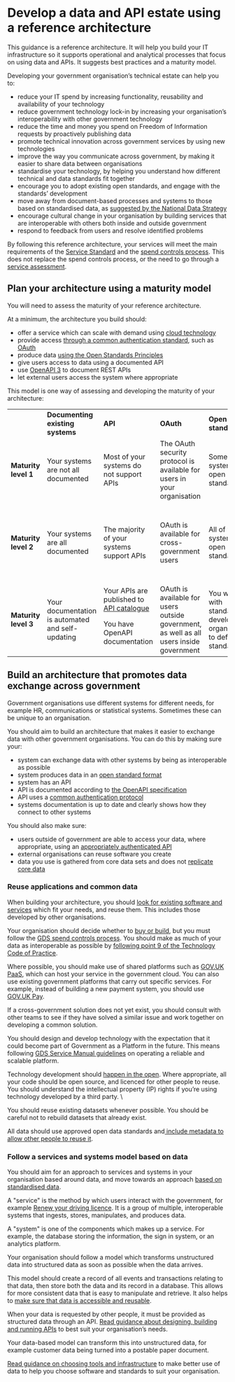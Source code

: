 # Develop a data and API estate using a reference architecture

This guidance is a reference architecture. It will help you build your IT infrastructure so it supports operational and analytical processes that focus on using data and APIs. It suggests best practices and a maturity model.

Developing your government organisation’s technical estate can help you to:

*   reduce your IT spend by increasing functionality, reusability and availability of your technology
*   reduce government technology lock-in by increasing your organisation’s interoperability with other government technology
*   reduce the time and money you spend on Freedom of Information requests by proactively publishing data
*   promote technical innovation across government services by using new technologies
*   improve the way you communicate across government, by making it easier to share data between organisations
*   standardise your technology, by helping you understand how different technical and data standards fit together
*   encourage you to adopt existing open standards, and engage with the standards’ development
*   move away from document-based processes and systems to those based on standardised data, as [suggested by the National Data Strategy](https://www.gov.uk/government/publications/uk-national-data-strategy/national-data-strategy#open-data)
*   encourage cultural change in your organisation by building services that are interoperable with others both inside and outside government
*   respond to feedback from users and resolve identified problems

By following this reference architecture, your services will meet the main requirements of the [Service Standard](https://www.gov.uk/service-manual/service-standard) and the [spend controls process](https://www.gov.uk/guidance/digital-and-technology-spend-controls-version-5). This does not replace the spend controls process, or the need to go through a [service assessment](https://www.gov.uk/service-manual/service-assessments).


## Plan your architecture using a maturity model

You will need to assess the maturity of your reference architecture.

At a minimum, the architecture you build should:

*   offer a service which can scale with demand using [cloud technology](https://www.gov.uk/guidance/government-cloud-first-policy)
*   provide access [through a common authentication standard](https://docs.publishing.service.gov.uk/manual/add-authentication-to-an-application.html), such as [OAuth](https://oauth.net/2/)
*   produce data [using the Open Standards Principles](https://www.gov.uk/government/publications/open-standards-principles)
*   give users access to data using a documented API
*   use [OpenAPI 3](https://www.gov.uk/government/publications/recommended-open-standards-for-government/describing-restful-apis-with-openapi-3) to document REST APIs
*   let external users access the system where appropriate

This model is one way of assessing and developing the maturity of your architecture:

<table>
  <tr>
   <td>
   </td>
   <td><strong>Documenting existing systems</strong>
   </td>
   <td><strong>API</strong>
   </td>
   <td><strong>OAuth</strong>
   </td>
   <td><strong>Open standards</strong>
   </td>
   <td><strong>Data</strong>
   </td>
  </tr>
  <tr>
   <td><strong>Maturity level 1</strong>
   </td>
   <td>Your systems are not all documented
   </td>
   <td>Most of your systems do not support APIs
   </td>
   <td>The OAuth security protocol is available for users in your organisation
   </td>
   <td>Some of your systems use open standards
   </td>
   <td>Your organisation data is mostly entered manually
   </td>
  </tr>
  <tr>
   <td><strong>Maturity level 2</strong>
   </td>
   <td>Your systems are all documented
   </td>
   <td>The majority of your systems support APIs
   </td>
   <td>OAuth is available for cross- government users
   </td>
   <td>All of your systems use open standards
   </td>
   <td>Data is only entered manually to collect information that cannot be collected any other way
   </td>
  </tr>
  <tr>
   <td><strong>Maturity level 3</strong>
   </td>
   <td>Your documentation is automated and self-updating
   </td>
   <td>Your APIs are published to <a href="https://www.api.gov.uk/">API catalogue</a>
<p>
You have OpenAPI documentation
   </td>
   <td>OAuth is available for users outside government, as well as all users inside government
   </td>
   <td>You work with standards development organisations to define standards
   </td>
   <td>Your organisation produces high quality reference data for other systems
   </td>
  </tr>
</table>



## Build an architecture that promotes data exchange across government

Government organisations use different systems for different needs, for example HR, communications or statistical systems. Sometimes these can be unique to an organisation.

You should aim to build an architecture that makes it easier to exchange data with other government organisations. You can do this by making sure your:

*   system can exchange data with other systems by being as interoperable as possible
*   system produces data in an [open standard format](https://www.gov.uk/government/publications/open-standards-principles/open-standards-principles)
*   system has an API
*   API is documented according to [the OpenAPI specification](https://www.gov.uk/government/publications/recommended-open-standards-for-government/describing-restful-apis-with-openapi-3)
*   API uses a [common authentication protocol](https://www.gov.uk/guidance/gds-api-technical-and-data-standards#to-provide-application-level-authorisation)
*   systems documentation is up to date and clearly shows how they connect to other systems

You should also make sure:

*   users outside of government are able to access your data, where appropriate, using an [appropriately authenticated API](https://www.gov.uk/guidance/gds-api-technical-and-data-standards#when-to-authenticate-your-api)
*   external organisations can reuse software you create
*   data you use is gathered from core data sets and does not [replicate core data](https://www.gov.uk/guidance/manage-your-data-for-access-and-reuse)


### Reuse applications and common data

When building your architecture, you should [look for existing software and services](https://www.gov.uk/guidance/share-and-reuse-technology) which fit your needs, and reuse them. This includes those developed by other organisations.

Your organisation should decide whether to [buy or build](https://www.gov.uk/guidance/define-your-purchasing-strategy), but you must follow the [GDS spend controls process](https://www.gov.uk/guidance/digital-and-technology-spend-controls-version-5). You should make as much of your data as interoperable as possible by [following point 9 of the Technology Code of Practice](https://www.gov.uk/guidance/integrate-and-adapt-technology).

Where possible, you should make use of shared platforms such as [GOV.UK PaaS](https://www.cloud.service.gov.uk/), which can host your service in the government cloud. You can also use existing government platforms that carry out specific services. For example, instead of building a new payment system, you should use [GOV.UK Pay](https://www.payments.service.gov.uk/).

If a cross-government solution does not yet exist, you should consult with other teams to see if they have solved a similar issue and work together on developing a common solution.

You should design and develop technology with the expectation that it could become part of Government as a Platform in the future. This means following [GDS Service Manual guidelines](https://www.gov.uk/service-manual/service-standard/point-14-operate-a-reliable-service) on operating a reliable and scalable platform.

Technology development should [happen in the open](https://www.gov.uk/government/publications/open-source-guidance). Where appropriate, all your code should be open source, and licenced for other people to reuse. You should understand the intellectual property (IP) rights if you’re using technology developed by a third party. \


You should reuse existing datasets whenever possible. You should be careful not to rebuild datasets that already exist.

All data should use approved open data standards and[ include metadata to allow other people to reuse it](https://www.gov.uk/government/publications/recommended-open-standards-for-government/using-metadata-to-describe-csv-data).


### Follow a services and systems model based on data

You should aim for an approach to services and systems in your organisation based around data, and move towards an approach [based on standardised data](https://www.gov.uk/government/publications/uk-national-data-strategy/national-data-strategy).

A "service" is the method by which users interact with the government, for example [Renew your driving licence](https://www.gov.uk/renew-driving-licence). It is a group of multiple, interoperable systems that ingests, stores, manipulates, and produces data. 

A "system" is one of the components which makes up a service. For example, the database storing the information, the sign in system, or an analytics platform.

Your organisation should follow a model which transforms unstructured data into structured data as soon as possible when the data arrives.

This model should create a record of all events and transactions relating to that data, then store both the data and its record in a database. This allows for more consistent data that is easy to manipulate and retrieve. It also helps to [make sure that data is accessible and reusable](https://www.gov.uk/guidance/manage-your-data-for-access-and-reuse).

When your data is requested by other people, it must be provided as structured data through an API. [Read guidance about designing, building and running APIs](https://www.gov.uk/government/collections/api-design-guidance) to best suit your organisation’s needs.

Your data-based model can transform this into unstructured data, for example customer data being turned into a postable paper document.

[Read guidance on choosing tools and infrastructure](https://www.gov.uk/guidance/choose-tools-and-infrastructure-to-make-better-use-of-your-data) to make better use of data to help you choose software and standards to suit your organisation.
